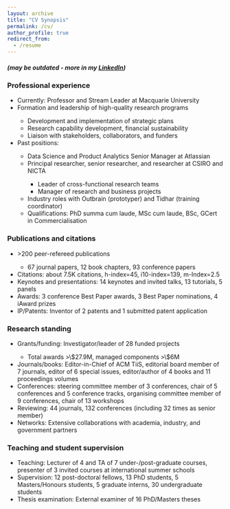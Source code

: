 ```yaml
---
layout: archive
title: "CV Synopsis"
permalink: /cv/
author_profile: true
redirect_from:
  - /resume
---
```

<h5> (may be outdated - more in my <a href="https://www.linkedin.com/in/shlomoberkovsky/" target=_blank>LinkedIn</a>) </h5>


<h3> Professional experience </h3>
<ul>
  <li>Currently: Professor and Stream Leader at Macquarie University </li>
  <li>Formation and leadership of high-quality research programs</li>
  <ul>	
      	<li>Development and implementation of strategic plans</li>
	<li>Research capability development, financial sustainability</li>
	<li>Liaison with stakeholders, collaborators, and funders</li>  
  </ul>	  
  <li>Past positions:</li>
  <ul>	
      	<li>Data Science and Product Analytics Senior Manager at Atlassian</li>
	<li>Principal researcher, senior researcher, and researcher at CSIRO and NICTA</li>
        <ul>	
          <li>Leader of cross-functional research teams</li>
          <li>Manager of research and business projects</li>
        </ul>
	  <li>Industry roles with Outbrain (prototyper) and Tidhar (training coordinator)</li>
  	  <li>Qualifications: PhD summa cum laude, MSc cum laude, BSc, GCert in Commercialisation</li>
 </ul>
</ul>
  
<h3>Publications and citations</h3>
<ul>
  <li> &gt;200 peer-refereed publications</li>
  <ul>
    <li>67 journal papers, 12 book chapters, 93 conference papers</li>
  </ul>
  <li>Citations: about 7.5K citations, h-index=45, i10-index=139, m-Index=2.5</li>
  <li>Keynotes and presentations: 14 keynotes and invited talks, 13 tutorials, 5 panels</li>
  <li>Awards: 3 conference Best Paper awards, 3 Best Paper nominations, 4 iAward prizes</li>
  <li>IP/Patents: Inventor of 2 patents and 1 submitted patent application</li>
</ul>
  
<h3>Research standing</h3>
<ul>
  <li>Grants/funding: Investigator/leader of 28 funded projects</li>
  <ul>
    <li>Total awards &gt;\$27.9M, managed components &gt;\$6M</li>
 </ul>
  <li>Journals/books: Editor-in-Chief of ACM TiiS, editorial board member of 7 journals, editor of 6 special issues, editor/author of 4 books and 11 proceedings volumes</li>
  <li>Conferences: steering committee member of 3 conferences, chair of 5 conferences and 5 conference tracks, organising committee member of 9 conferences, chair of 13 workshops</li>
  <li>Reviewing: 44 journals, 132 conferences (including 32 times as senior member)</li>
  <li>Networks: Extensive collaborations with academia, industry, and government partners</li>
</ul>
  
<h3>Teaching and student supervision</h3>
<ul>
  <li>Teaching: Lecturer of 4 and TA of 7 under-/post-graduate courses, presenter of 3 invited courses at international summer schools</li>
  <li>Supervision: 12 post-doctoral fellows, 13 PhD students, 5 Masters/Honours students, 5 graduate interns, 30 undergraduate students</li>
  <li>Thesis examination: External examiner of 16 PhD/Masters theses</li>
</ul>
